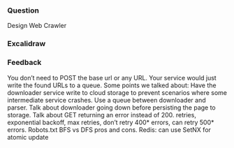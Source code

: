 ### Question
Design Web Crawler

### Excalidraw 

### Feedback
You don’t need to POST the base url or any URL. Your service would just write the found URLs to a queue. Some points we talked about: Have the downloader service write to cloud storage to prevent scenarios where some intermediate service crashes. Use a queue between downloader and parser. Talk about downloader going down before persisting the page to storage. Talk about GET returning an error instead of 200. retries, exponential backoff, max retries, don’t retry 400* errors, can retry 500* errors. Robots.txt BFS vs DFS pros and cons. Redis: can use SetNX for atomic update